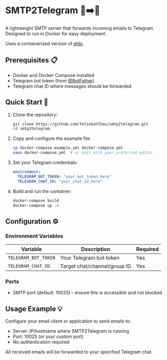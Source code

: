 # SMTP2Telegram 📧➡️📱

A lightweight SMTP server that forwards incoming emails to Telegram. Designed to run in Docker for easy deployment.

Uses a containerized version of [ehlo](https://github.com/ehlo-io/ehlo).

## Prerequisites 📋

- Docker and Docker Compose installed
- Telegram bot token (from [@BotFather](https://t.me/BotFather))
- Telegram chat ID where messages should be forwarded

## Quick Start 🚀

1. Clone the repository:
   ```bash
   git clone https://github.com/felixkohlhas/smtp2telegram.git
   cd smtp2telegram
   ```

2. Copy and configure the example file:
   ```bash
   cp docker-compose.example.yml docker-compose.yml
   nano docker-compose.yml  # or edit with your preferred editor
   ```

3. Set your Telegram credentials:
   ```yaml
   environment:
     TELEGRAM_BOT_TOKEN: "your_bot_token_here"
     TELEGRAM_CHAT_ID: "your_chat_id_here"
   ```

4. Build and run the container:
   ```bash
   docker-compose build
   docker-compose up -d
   ```

## Configuration ⚙️

### Environment Variables

| Variable            | Description                          | Required |
|---------------------|--------------------------------------|----------|
| `TELEGRAM_BOT_TOKEN`| Your Telegram bot token             | Yes      |
| `TELEGRAM_CHAT_ID`  | Target chat/channel/group ID        | Yes      |

### Ports

- SMTP port (default: 10025) - ensure this is accessible and not blocked

## Usage Example 💡

Configure your email client or application to send emails to:
- Server: IP/hostname where SMTP2Telegram is running
- Port: 10025 (or your custom port)
- No authentication required

All received emails will be forwarded to your specified Telegram chat.